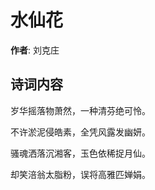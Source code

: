 # 水仙花

**作者**: 刘克庄

## 诗词内容

岁华摇落物萧然，一种清芬绝可怜。

不许淤泥侵皓素，全凭风露发幽妍。

骚魂洒落沉湘客，玉色依稀捉月仙。

却笑涪翁太脂粉，误将高雅匹婵娟。

